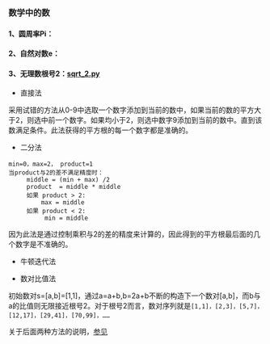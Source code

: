 ### 数学中的数


#### 1、圆周率Pi： 


#### 2、自然对数e： 

#### 3、无理数根号2：[sqrt_2.py](https://github.com/Anfany/Playing_Math_with_Python3/blob/master/number/sqrt_2.py)

   * 直接法
   
  采用试错的方法从0-9中选取一个数字添加到当前的数中，如果当前的数的平方大于2，则选中前一个数字。如果均小于2，则选中数字9添加到当前的数中。直到该数满足条件。此法获得的平方根的每一个数字都是准确的。
   
   * 二分法
  
```
min=0，max=2， product=1
当product与2的差不满足精度时：
     middle = (min + max) /2
     product  = middle * middle
     如果 product > 2:
         max = middle
     如果 product < 2:
          min = middle
```
 因为此法是通过控制乘积与2的差的精度来计算的，因此得到的平方根最后面的几个数字是不准确的。
   
   * 牛顿迭代法
  
  
   
   * 数对比值法
   
   初始数对s=[a,b]=[1,1]，通过a=a+b,b=2a+b不断的构造下一个数对[a,b]，而b与a的比值则无限接近根号2。对于根号2而言，数对序列就是```[1,1]，[2,3]，[5,7]，[12,17]，[29,41]，[70,99]，……```
   
   关于后面两种方法的说明，[参见](https://github.com/Anfany/Playing_Math_with_Python3/blob/master/computer)
   
